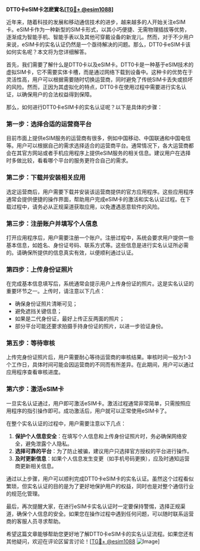 **DTT0卡eSIM卡怎麽實名[[TG💪+ @esim1088](https://t.me/s/esim1088)]**

近年来，随着科技的发展和移动通信技术的进步，越来越多的人开始关注eSIM卡。eSIM卡作为一种新型的SIM卡形式，以其小巧便捷、无需物理插拔等优势，逐渐成为智能手机、智能手表以及其他可穿戴设备的新宠儿。然而，对于不少用户来说，eSIM卡的实名认证仍然是一个亟待解决的问题。那么，DTT0卡eSIM卡该如何实名呢？本文将为您详细解答。

首先，我们需要了解什么是DTT0卡以及eSIM卡。DTT0卡是一种基于eSIM技术的虚拟SIM卡，它不需要实体卡槽，而是通过网络下载到设备中。这种卡的优势在于灵活性高，用户可以根据需要随时切换运营商，同时避免了传统SIM卡丢失或损坏的风险。然而，正因为其虚拟化的特点，DTT0卡在使用过程中需要进行实名认证，以确保用户的合法权益得到保障。

那么，如何进行DTT0卡eSIM卡的实名认证呢？以下是具体的步骤：

### **第一步：选择合适的运营商平台**
目前市面上提供eSIM服务的运营商有很多，例如中国移动、中国联通和中国电信等。用户可以根据自己的需求选择适合的运营商平台。通常情况下，各大运营商都会在其官方网站或者手机应用程序上提供eSIM服务的相关信息。建议用户在选择时多做比较，看看哪个平台的服务更符合自己的需求。

### **第二步：下载并安装相关应用**
选定运营商后，用户需要下载并安装该运营商提供的官方应用程序。这些应用程序通常会提供便捷的操作界面，帮助用户完成eSIM卡的激活和实名认证过程。在下载过程中，请务必从正规渠道获取应用，以免遭遇恶意软件的风险。

### **第三步：注册账户并填写个人信息**
打开应用程序后，用户需要注册一个账户。注册过程中，系统会要求用户提供一些基本信息，如姓名、身份证号码、联系方式等。这些信息是进行实名认证所必需的。请确保所提供的信息真实有效，以便顺利通过认证。

### **第四步：上传身份证照片**
在完成基本信息填写后，系统通常会提示用户上传身份证的照片。这是实名认证的重要环节之一。上传时，请注意以下几点：
- 确保身份证照片清晰可见；
- 避免遮挡关键信息；
- 如果是二代身份证，最好上传正反两面的照片；
- 部分平台可能还要求拍摄手持身份证的照片，以进一步验证身份。

### **第五步：等待审核**
上传完身份证照片后，用户需要耐心等待运营商的审核结果。审核时间一般为1-3个工作日，具体时间可能会因运营商的不同而有所差异。在此期间，用户可以通过应用程序查看审核进度。

### **第六步：激活eSIM卡**
一旦实名认证通过，用户即可激活eSIM卡。激活过程通常非常简单，只需按照应用程序的指引操作即可。成功激活后，用户就可以正常使用eSIM卡了。

在整个实名认证的过程中，用户需要注意以下几点：

1. **保护个人信息安全**：在填写个人信息和上传身份证照片时，务必确保网络安全，避免泄露个人隐私。
2. **选择可靠的平台**：为了防止被骗，建议用户只选择官方授权的平台进行操作。
3. **及时更新信息**：如果个人信息发生变更（如手机号码更换），应及时通知运营商更新相关信息。

通过以上步骤，用户可以顺利完成DTT0卡eSIM卡的实名认证。虽然这个过程看似繁琐，但实名认证的目的是为了更好地保护用户的权益，同时也是对整个通信行业的规范化管理。

最后，再次提醒大家，在进行eSIM卡实名认证时一定要保持警惕，选择正规渠道，确保个人信息的安全。如果您在操作过程中遇到任何问题，可以随时联系运营商的客服人员寻求帮助。

希望这篇文章能够帮助您更好地了解DTT0卡eSIM卡的实名认证流程。如果您还有其他疑问，欢迎在评论区留言讨论！[[TG💪+ @esim1088](https://t.me/s/esim1088) ![Image](https://i.postimg.cc/4NQfJmqS/Snipaste-2025-05-13-00-14-12.png)]